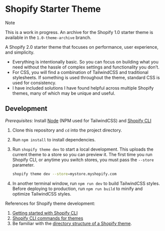 # Shopify Starter Theme

> [!NOTE]
> This is a work in progress. An archive for the Shopify 1.0 starter theme is available in the `1.0-theme-archive` branch.

A Shopify 2.0 starter theme that focuses on performance, user experience, and simplicity.

- Everything is intentionally basic. So you can focus on building what you need without the hassle of complex settings and functionality you don’t.
- For CSS, you will find a combination of TailwindCSS and traditional stylesheets. If something is used throughout the theme, standard CSS is used for consistency.
- I have included solutions I have found helpful across multiple Shopify themes, many of which may be unique and useful.

## Development

*Prerequisites:* Install [Node](https://nodejs.org) (NPM used for TailwindCSS) and [Shopify CLI](https://shopify.dev/themes/tools/cli/installation)

1. Clone this repository and `cd` into the project directory.

2. Run `npm install` to install dependencies.

3. Run `shopify theme dev` to start a local development. This uploads the current theme to a store so you can preview it. The first time you run Shopify CLI, or anytime you switch stores, you must pass the `--store` parameter.

      ```bash
      shopify theme dev --store=mystore.myshopify.com
      ```

4. In another terminal window, run `npm run dev` to build TailwindCSS styles. Before deploying to production, run `npm run build` to minify and optimize TailwindCSS styles.

References for Shopify theme development:

1. [Getting started with Shopify CLI](https://shopify.dev/themes/tools/cli/getting-started)
2. [Shopify CLI commands for themes](https://shopify.dev/themes/tools/cli/commands)
3. Be familiar with the [directory structure of a Shopify theme](https://shopify.dev/themes/architecture#directory-structure-and-component-types).

